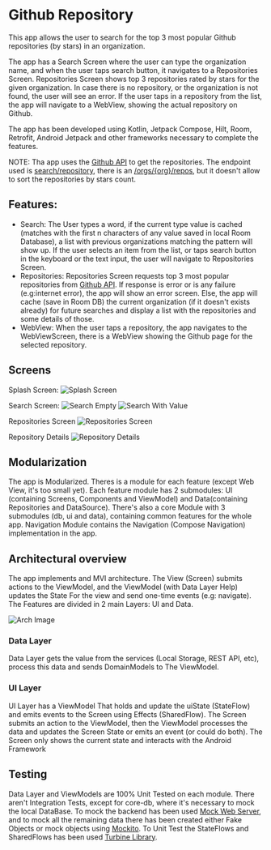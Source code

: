# Github Repository
This app allows the user to search for the top 3 most popular Github repositories (by stars) in an organization.

The app has a Search Screen where the user can type the organization name, and when the user taps search button,
it navigates to a Repositories Screen. Repositories Screen shows top 3 repositories rated by stars for the
given organization. In case there is no repository, or the organization is not found, the user will see 
an error. If the user taps in a repository from the list, the app will navigate to a WebView, showing 
the actual repository on Github.

The app has been developed using Kotlin, Jetpack Compose, Hilt, Room, Retrofit, Android Jetpack and other frameworks necessary to complete the features.

NOTE: Tha app uses the [Github API](https://docs.github.com/en/rest/repos/repos?apiVersion=2022-11-28)
to get the repositories. The endpoint used is [search/repository](https://docs.github.com/en/rest/search?apiVersion=2022-11-28#search-repositories),
there is an [/orgs/{org}/repos](https://docs.github.com/en/rest/repos/repos?apiVersion=2022-11-28#list-organization-repositories), 
but it doesn't allow to sort the repositories by stars count.


## Features:
- Search: The User types a word, if the current type value is cached (matches with the first n characters of any value saved in local Room Database), a list with previous organizations matching the pattern will show up. If the user selects an item from the list, or taps search button in the keyboard or the text input, the user will navigate to Repositories Screen.
- Repositories: Repositories Screen requests top 3 most popular repositories from [Github API](https://docs.github.com/en/rest/repos/repos?apiVersion=2022-11-28). If response is error or is any failure (e.g:internet error), the app will show an error screen. Else, the app will cache (save in Room DB) the current organization (if it doesn't exists already) for future searches and display a list with the repositories and some details of those.
- WebView: When the user taps a repository, the app navigates to the WebViewScreen, there is a WebView showing the Github page for the selected repository.

## Screens
Splash Screen:
![Splash Screen](splash_screen.jpg)

Search Screen:
![Search Empty](search_empty.jpg)
![Search With Value](search_with_value.jpg)

Repositories Screen
![Repositories Screen](repositories_list.jpg)

Repository Details
![Repository Details](repository_details.jpg)

## Modularization
The app is Modularized. Theres is a module for each feature (except Web View, it's too small yet).
Each feature module has 2 submodules: UI (containing Screens, Components and ViewModel) and Data(containing Repositories and DataSource).
There's also a core Module with 3 submodules (db, ui and data), containing common features for the whole app.
Navigation Module contains the Navigation (Compose Navigation) implementation in the app.

## Architectural overview
The app implements and MVI architecture. The View (Screen) submits actions to the ViewModel, and the 
ViewModel (with Data Layer Help) updates the State For the view and send one-time events (e.g: navigate).
The Features are divided in 2 main Layers: UI and Data.

![Arch Image](github_app_arch.png)

### Data Layer
Data Layer gets the value from the services (Local Storage, REST API, etc), process this data and sends
DomainModels to The ViewModel.

### UI Layer
UI Layer has a ViewModel That holds and update the uiState (StateFlow) and emits events to the Screen using
Effects (SharedFlow). The Screen submits an action to the ViewModel, then the ViewModel processes the
data and updates the Screen State or emits an event (or could do both). The Screen only shows the current
state and interacts with the Android Framework

## Testing
Data Layer and ViewModels are 100% Unit Tested on each module. There aren't Integration Tests, except
for core-db, where it's necessary to mock the local DataBase. To mock the backend has been used
[Mock Web Server](https://github.com/square/okhttp/tree/master/mockwebserver), and to mock all the
remaining data there has been created either Fake Objects or mock objects using [Mockito](https://site.mockito.org/).
To Unit Test the StateFlows and SharedFlows has been used [Turbine Library](https://github.com/cashapp/turbine).